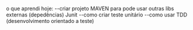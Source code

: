 o que aprendi hoje:
--criar projeto MAVEN para pode usar outras libs externas (depedências) Junit
--como criar teste unitário
--como usar TDD (desenvolvimento orientado a teste)